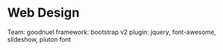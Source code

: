 # Web Design
Team: goodnuel
framework: bootstrap v2
plugin: jquery, font-awesome, slideshow, pluton font